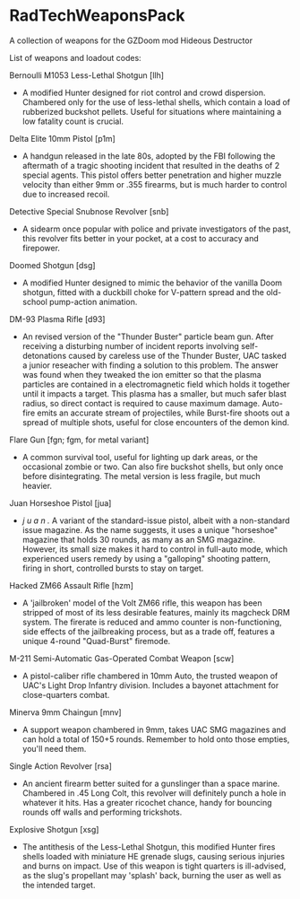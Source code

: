 # RadTechWeaponsPack
A collection of weapons for the GZDoom mod Hideous Destructor

List of weapons and loadout codes:

 Bernoulli M1053 Less-Lethal Shotgun [llh]
 - A modified Hunter designed for riot control and crowd dispersion.
     Chambered only for the use of less-lethal shells, which contain
     a load of rubberized buckshot pellets. Useful for situations where 
     maintaining a low fatality count is crucial.

Delta Elite 10mm Pistol [p1m] 
- A handgun released in the late 80s, adopted by the FBI following 
     the aftermath of a tragic shooting incident that resulted in the 
     deaths of 2 special agents. This pistol offers better penetration 
     and higher muzzle velocity than either 9mm or .355 firearms, but 
     is much harder to control due to increased recoil.
   
Detective Special Snubnose Revolver [snb] 
- A sidearm once popular with police and private investigators of 
     the past, this revolver fits better in your pocket, at a cost to 
     accuracy and firepower.

Doomed Shotgun [dsg] 
- A modified Hunter designed to mimic the behavior of the vanilla 
     Doom shotgun, fitted with a duckbill choke for V-pattern spread 
     and the old-school pump-action animation.

DM-93 Plasma Rifle [d93]
- An revised version of the "Thunder Buster" particle beam gun. After
    receiving a disturbing number of incident reports involving self-
    detonations caused by careless use of the Thunder Buster, UAC tasked
    a junior reseacher with finding a solution to this problem. The answer
    was found when they tweaked the ion emitter so that the plasma particles
    are contained in a electromagnetic field which holds it together until 
    it impacts a target. This plasma has a smaller, but much safer blast 
    radius, so direct contact is required to cause maximum damage. Auto-fire
    emits an accurate stream of projectiles, while Burst-fire shoots out a
    spread of multiple shots, useful for close encounters of the demon kind.

Flare Gun [fgn; fgm, for metal variant] 
- A common survival tool, useful for lighting up dark areas,
     or the occasional zombie or two. Can also fire buckshot shells,
     but only once before disintegrating. The metal version is less
     fragile, but much heavier.

Juan Horseshoe Pistol [jua] 
- *j u a n .* A variant of the standard-issue pistol, albeit with a 
non-standard issue magazine. As the name suggests, it uses a unique
"horseshoe" magazine that holds 30 rounds, as many as an SMG magazine.
However, its small size makes it hard to control in full-auto mode,
which experienced users remedy by using a "galloping" shooting pattern,
firing in short, controlled bursts to stay on target.

Hacked ZM66 Assault Rifle [hzm] 
- A 'jailbroken' model of the Volt ZM66 rifle, this weapon has been
     stripped of most of its less desirable features, mainly its
     magcheck DRM system. The firerate is reduced and ammo counter is
     non-functioning, side effects of the jailbreaking process, but as 
     a trade off, features a unique 4-round "Quad-Burst" firemode.

M-211 Semi-Automatic Gas-Operated Combat Weapon [scw] 
- A pistol-caliber rifle chambered in 10mm Auto, the trusted weapon
     of UAC's Light Drop Infantry division. Includes a bayonet attachment
     for close-quarters combat.

Minerva 9mm Chaingun [mnv] 
- A support weapon chambered in 9mm, takes UAC SMG magazines and can
     hold a total of 150+5 rounds. Remember to hold onto those empties,
     you'll need them.

Single Action Revolver [rsa] 
- An ancient firearm better suited for a gunslinger than a space marine.
     Chambered in .45 Long Colt, this revolver will definitely punch a hole 
     in whatever it hits. Has a greater ricochet chance, handy for bouncing
     rounds off walls and performing trickshots.

Explosive Shotgun [xsg]
 - The antithesis of the Less-Lethal Shotgun, this modified Hunter fires 
 shells loaded with miniature HE grenade slugs, causing serious injuries
 and burns on impact. Use of this weapon is tight quarters is ill-advised,
 as the slug's propellant may 'splash' back, burning the user as well as
 the intended target.
 
 
 
 
